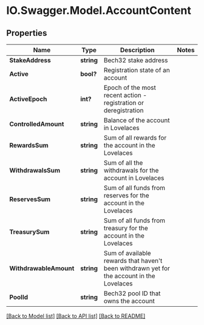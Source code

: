 # IO.Swagger.Model.AccountContent
## Properties

Name | Type | Description | Notes
------------ | ------------- | ------------- | -------------
**StakeAddress** | **string** | Bech32 stake address | 
**Active** | **bool?** | Registration state of an account | 
**ActiveEpoch** | **int?** | Epoch of the most recent action - registration or deregistration | 
**ControlledAmount** | **string** | Balance of the account in Lovelaces | 
**RewardsSum** | **string** | Sum of all rewards for the account in the Lovelaces | 
**WithdrawalsSum** | **string** | Sum of all the withdrawals for the account in Lovelaces | 
**ReservesSum** | **string** | Sum of all  funds from reserves for the account in the Lovelaces | 
**TreasurySum** | **string** | Sum of all funds from treasury for the account in the Lovelaces | 
**WithdrawableAmount** | **string** | Sum of available rewards that haven&#x27;t been withdrawn yet for the account in the Lovelaces | 
**PoolId** | **string** | Bech32 pool ID that owns the account | 

[[Back to Model list]](../README.md#documentation-for-models) [[Back to API list]](../README.md#documentation-for-api-endpoints) [[Back to README]](../README.md)

